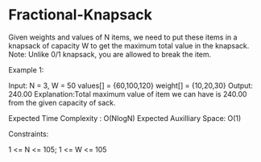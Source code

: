 # Fractional-Knapsack
Given weights and values of N items, we need to put these items in a knapsack of capacity W to get the maximum total value in the knapsack. Note: Unlike 0/1 knapsack, you are allowed to break the item.    


Example 1:


Input:
N = 3, W = 50
values[] = {60,100,120}
weight[] = {10,20,30}
Output:
240.00
Explanation:Total maximum value of item
we can have is 240.00 from the given
capacity of sack. 

Expected Time Complexity : O(NlogN)
Expected Auxilliary Space: O(1)


Constraints:


1 <= N <= 105;
1 <= W <= 105
